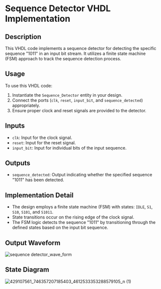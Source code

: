 # Sequence Detector VHDL Implementation

## Description

This VHDL code implements a sequence detector for detecting the specific sequence "1011" in an input bit stream. It utilizes a finite state machine (FSM) approach to track the sequence detection process.

## Usage

To use this VHDL code:

1. Instantiate the `Sequence_Detector` entity in your design.
2. Connect the ports (`clk`, `reset`, `input_bit`, and `sequence_detected`) appropriately.
3. Ensure proper clock and reset signals are provided to the detector.

## Inputs

- `clk`: Input for the clock signal.
- `reset`: Input for the reset signal.
- `input_bit`: Input for individual bits of the input sequence.

## Outputs

- `sequence_detected`: Output indicating whether the specified sequence "1011" has been detected.

## Implementation Detail

- The design employs a finite state machine (FSM) with states: `IDLE`, `S1`, `S10`, `S101`, and `S1011`.
- State transitions occur on the rising edge of the clock signal.
- The FSM logic detects the sequence "1011" by transitioning through the defined states based on the input bit sequence.


## Output Waveform
![sequence detector_wave_form](https://github.com/ashishbasaula/Embeeded-/assets/32863612/598273a5-a7a0-4e62-bc60-73f16be65d75)
## State Diagram
![429107561_746357207185403_4612533353288579105_n (1)](https://github.com/ashishbasaula/Embeeded-/assets/32863612/ec739f30-1d49-4fe7-92d5-fdee2111a85e)
